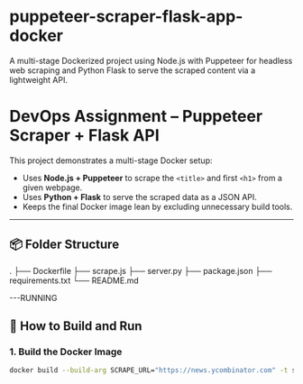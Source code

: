 # puppeteer-scraper-flask-app-docker
A multi-stage Dockerized project using Node.js with Puppeteer for headless web scraping and Python Flask to serve the scraped content via a lightweight API.

# DevOps Assignment – Puppeteer Scraper + Flask API

This project demonstrates a multi-stage Docker setup:

- Uses **Node.js + Puppeteer** to scrape the `<title>` and first `<h1>` from a given webpage.
- Uses **Python + Flask** to serve the scraped data as a JSON API.
- Keeps the final Docker image lean by excluding unnecessary build tools.

---

## 📦 Folder Structure
. 
├── Dockerfile 
├── scrape.js 
├── server.py 
├── package.json 
├── requirements.txt 
└── README.md


---RUNNING

## 🚀 How to Build and Run

### 1. Build the Docker Image

```bash
docker build --build-arg SCRAPE_URL="https://news.ycombinator.com" -t scraper-flask-app .

